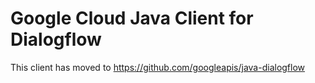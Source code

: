 Google Cloud Java Client for Dialogflow
======================================

This client has moved to https://github.com/googleapis/java-dialogflow